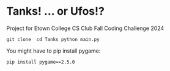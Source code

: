 # Tanks! ... or Ufos!?

Project for Etown College CS Club Fall Coding Challenge 2024

`
git clone 
cd Tanks
python main.py
`

You might have to pip install pygame:

`
pip install pygame==2.5.0
`

